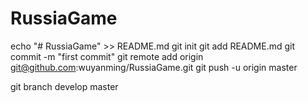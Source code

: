 # RussiaGame
echo "# RussiaGame" >> README.md
git init
git add README.md
git commit -m "first commit"
git remote add origin git@github.com:wuyanming/RussiaGame.git
git push -u origin master

git branch develop master